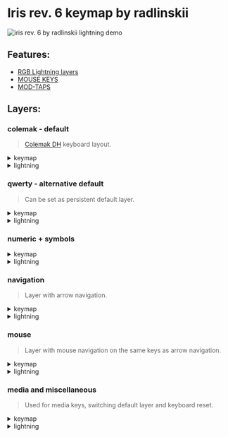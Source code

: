 # Iris rev. 6 keymap by radlinskii

![iris rev. 6 by radlinskii lightning demo](https://user-images.githubusercontent.com/26116041/171883033-3c5ababe-88ae-4c9d-8436-3d6ab83dbf4b.gif)

## Features:

-   [RGB Lightning layers](https://docs.qmk.fm/#/feature_rgblight?id=lighting-layers)
-   [MOUSE KEYS](https://docs.qmk.fm/#/keycodes?id=mouse-keys)
-   [MOD-TAPS](https://docs.qmk.fm/#/mod_tap)

## Layers:

### colemak - default

> [Colemak DH](https://colemakmods.github.io/mod-dh/) keyboard layout.

<details>
    <summary>
        keymap
    </summary>

<img width="800" alt="colemak layer keymap" src="https://user-images.githubusercontent.com/26116041/171701020-58efa9f6-ed5c-457c-a96a-8c47822e9de5.png">

</details>
<details>
    <summary>
        lightning
    </summary>

<img width="800" alt="colemak layer lightning" src="https://user-images.githubusercontent.com/26116041/171883713-8d307328-d738-49ad-a35d-9e4475e012ed.png">

</details>

### qwerty - alternative default

> Can be set as persistent default layer.

<details>
    <summary>
        keymap
    </summary>

<img width="800" alt="qwerty layer keymap" src="https://user-images.githubusercontent.com/26116041/171701004-1f5783c0-219d-4bb2-9be9-757904d7d4c9.png">

</details>
<details>
    <summary>
        lightning
    </summary>

<img width="800" alt="qwerty layer lightning" src="https://user-images.githubusercontent.com/26116041/171884040-cf9b697b-c254-46aa-bbff-0e1cbd4959e0.png">
    
</details>

### numeric + symbols

<details>
    <summary>
        keymap
    </summary>

<img width="800" alt="numeric and symbols layer keymap" src="https://user-images.githubusercontent.com/26116041/171701041-7a93c6f5-ff83-4411-b2c1-38e8b9683b97.png">

</details>
<details>
    <summary>
        lightning
    </summary>

<img width="800" alt="numeric and symbols layer lightning" src="https://user-images.githubusercontent.com/26116041/171884203-560995c9-f465-451f-a3cb-5973bc17c8c5.png">

</details>

### navigation

> Layer with arrow navigation.

<details>
    <summary>
        keymap
    </summary>

<img width="800" alt="navigation layer keymap" src="https://user-images.githubusercontent.com/26116041/171701059-660b7fd1-8326-4337-80f7-518d17a0e352.png">

</details>
<details>
    <summary>
        lightning
    </summary>

<img width="800" alt="navigation layer lightning" src="https://user-images.githubusercontent.com/26116041/171884375-ec5bddb1-a5f6-452f-a473-2e1eeb43aebe.png">

</details>

### mouse

> Layer with mouse navigation on the same keys as arrow navigation.

<details>
    <summary>
        keymap
    </summary>

<img width="800" alt="mouse layer keymap" src="https://user-images.githubusercontent.com/26116041/171701095-a856c7b7-379b-4a4a-beac-845ad80e2f55.png">

</details>
<details>
    <summary>
        lightning
    </summary>

<img width="800" alt="mouse layer lightning" src="https://user-images.githubusercontent.com/26116041/171884410-599b8ab8-d896-44e8-8fd4-5918c2338edd.png">

</details>

### media and miscellaneous

> Used for media keys, switching default layer and keyboard reset.

<details>
    <summary>
        keymap
    </summary>

<img width="800" alt="media and miscellaneous layer keymap" src="https://user-images.githubusercontent.com/26116041/171701128-3f66dcaf-c093-4984-983e-1b2c778600b6.png">

</details>
<details>
    <summary>
        lightning
    </summary>

<img width="800" alt="media and miscellaneous layer lightning" src="https://user-images.githubusercontent.com/26116041/173398173-c6f4e658-29ab-4bef-bbf0-30b7bcb99119.jpeg">

</details>

